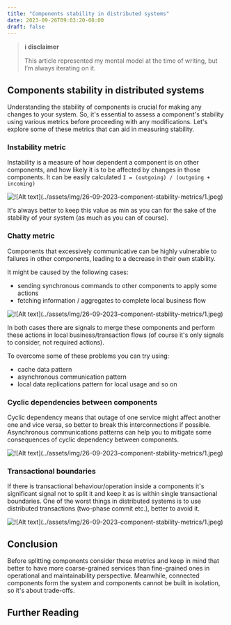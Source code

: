 ```yaml
---
title: "Components stability in distributed systems"
date: 2023-09-26T09:03:20-08:00
draft: false
---
```


> **ℹ️ disclaimer**
>
> This article represented my mental model at the time of writing, but I’m always iterating on it.

## Components stability in distributed systems

Understanding the stability of components is crucial for making any changes to your system. 
So, it's essential to assess a component's stability using various metrics before proceeding with any modifications. 
Let's explore some of these metrics that can aid in measuring stability.

### Instability metric

Instability is a measure of how dependent a component is on other components, and how likely it is to be affected by changes in those components.
It can be easily calculated `I = (outgoing) / (outgoing + incoming)`

![!\[Alt text\](../assets/img/26-09-2023-component-stability-metrics/1.jpeg)](/7/1.jpg)

It's always better to keep this value as min as you can for the sake of the stability of your system (as much as you can of course).

### Chatty metric

Components that excessively communicative can be highly vulnerable to failures in other components, leading to a decrease in their own stability.

It might be caused by the following cases:

- sending synchronous commands to other components to apply some actions
- fetching information / aggregates to complete local business flow

![!\[Alt text\](../assets/img/26-09-2023-component-stability-metrics/1.jpeg)](/7/2.jpg)

In both cases there are signals to merge these components and perform these actions in local business/transaction flows (of course it's only signals to consider, not required actions).

To overcome some of these problems you can try using: 
- cache data pattern
- asynchronous communication pattern
- local data replications pattern for local usage and so on

### Cyclic dependencies between components

Cyclic dependency means that outage of one service might affect another one and vice versa, so better to break this interconnections if possible.
Asynchronous communications patterns can help you to mitigate some consequences of cyclic dependency between components.  

![!\[Alt text\](../assets/img/26-09-2023-component-stability-metrics/1.jpeg)](/7/3.jpg)

### Transactional boundaries

If there is transactional behaviour/operation inside a components it's significant signal not to split it and keep it as is within single transactional boundaries.
One of the worst things in distributed systems is to use distributed transactions (two-phase commit etc.), better to avoid it.

![!\[Alt text\](../assets/img/26-09-2023-component-stability-metrics/1.jpeg)](/7/4.jpg)

## Conclusion

Before splitting components consider these metrics and keep in mind that better to have more coarse-grained services than fine-grained ones in operational and maintainability perspective.
Meanwhile, connected components form the system and components cannot be built in isolation, so it's about trade-offs.

## Further Reading
